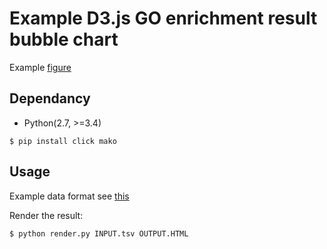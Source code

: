 # Example D3.js GO enrichment result bubble chart

Example
[figure](nanguage.github.io/examples/d3_bubble_chart/example.html)

## Dependancy

+ Python(2.7, >=3.4)

```
$ pip install click mako
```

## Usage

Example data format see [this](./go_top10.tsv)

Render the result:

```bash
$ python render.py INPUT.tsv OUTPUT.HTML
```
